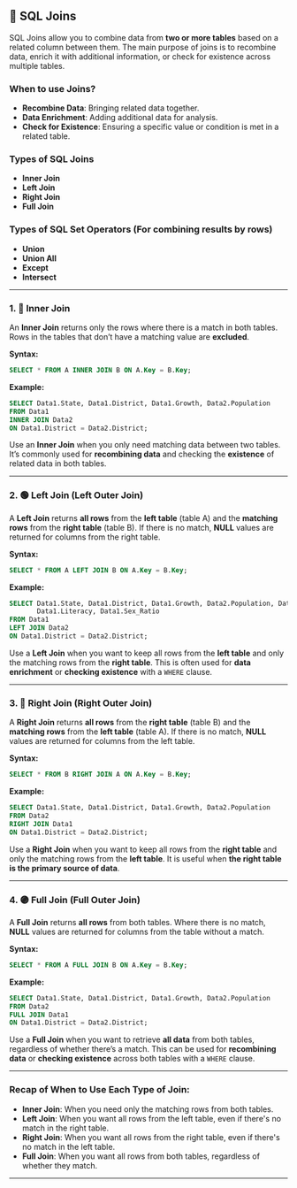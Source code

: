 ## 🔗 SQL Joins

SQL Joins allow you to combine data from **two or more tables** based on a related column between them. The main purpose of joins is to recombine data, enrich it with additional information, or check for existence across multiple tables.

### **When to use Joins?**
- **Recombine Data**: Bringing related data together.
- **Data Enrichment**: Adding additional data for analysis.
- **Check for Existence**: Ensuring a specific value or condition is met in a related table.

### **Types of SQL Joins**
- **Inner Join**
- **Left Join**
- **Right Join**
- **Full Join**

### **Types of SQL Set Operators** (For combining results by rows)
- **Union**
- **Union All**
- **Except**
- **Intersect**

---

### 1. 🔑 **Inner Join**
An **Inner Join** returns only the rows where there is a match in both tables. Rows in the tables that don’t have a matching value are **excluded**.

**Syntax:**
```sql
SELECT * FROM A INNER JOIN B ON A.Key = B.Key;
```

**Example:**
```sql
SELECT Data1.State, Data1.District, Data1.Growth, Data2.Population
FROM Data1
INNER JOIN Data2
ON Data1.District = Data2.District;
```
Use an **Inner Join** when you only need matching data between two tables. It’s commonly used for **recombining data** and checking the **existence** of related data in both tables.

---

### 2. 🟢 **Left Join** (Left Outer Join)
A **Left Join** returns **all rows** from the **left table** (table A) and the **matching rows** from the **right table** (table B). If there is no match, **NULL** values are returned for columns from the right table.

**Syntax:**
```sql
SELECT * FROM A LEFT JOIN B ON A.Key = B.Key;
```

**Example:**
```sql
SELECT Data1.State, Data1.District, Data1.Growth, Data2.Population, Data2.Area_km2,
       Data1.Literacy, Data1.Sex_Ratio
FROM Data1
LEFT JOIN Data2
ON Data1.District = Data2.District;
```
Use a **Left Join** when you want to keep all rows from the **left table** and only the matching rows from the **right table**. This is often used for **data enrichment** or **checking existence** with a `WHERE` clause.

---

### 3. 🔴 **Right Join** (Right Outer Join)
A **Right Join** returns **all rows** from the **right table** (table B) and the **matching rows** from the **left table** (table A). If there is no match, **NULL** values are returned for columns from the left table.

**Syntax:**
```sql
SELECT * FROM B RIGHT JOIN A ON A.Key = B.Key;
```

**Example:**
```sql
SELECT Data1.State, Data1.District, Data1.Growth, Data2.Population
FROM Data2
RIGHT JOIN Data1
ON Data1.District = Data2.District;
```
Use a **Right Join** when you want to keep all rows from the **right table** and only the matching rows from the **left table**. It is useful when **the right table is the primary source of data**.

---

### 4. 🟣 **Full Join** (Full Outer Join)
A **Full Join** returns **all rows** from both tables. Where there is no match, **NULL** values are returned for columns from the table without a match.

**Syntax:**
```sql
SELECT * FROM A FULL JOIN B ON A.Key = B.Key;
```

**Example:**
```sql
SELECT Data1.State, Data1.District, Data1.Growth, Data2.Population
FROM Data2
FULL JOIN Data1
ON Data1.District = Data2.District;
```
Use a **Full Join** when you want to retrieve **all data** from both tables, regardless of whether there’s a match. This can be used for **recombining data** or **checking existence** across both tables with a `WHERE` clause.

---

### Recap of When to Use Each Type of Join:
- **Inner Join**: When you need only the matching rows from both tables.
- **Left Join**: When you want all rows from the left table, even if there's no match in the right table.
- **Right Join**: When you want all rows from the right table, even if there's no match in the left table.
- **Full Join**: When you want all rows from both tables, regardless of whether they match.

---
